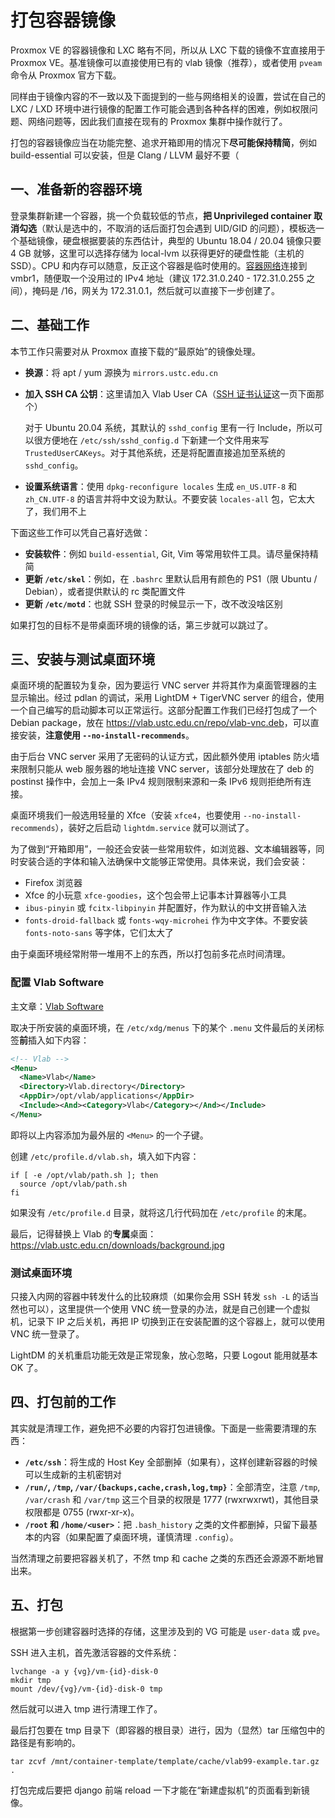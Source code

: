 # 打包容器镜像

Proxmox VE 的容器镜像和 LXC 略有不同，所以从 LXC 下载的镜像不宜直接用于 Proxmox VE。基准镜像可以直接使用已有的 vlab 镜像（推荐），或者使用 `pveam` 命令从 Proxmox 官方下载。

同样由于镜像内容的不一致以及下面提到的一些与网络相关的设置，尝试在自己的 LXC / LXD 环境中进行镜像的配置工作可能会遇到各种各样的困难，例如权限问题、网络问题等，因此我们直接在现有的 Proxmox 集群中操作就行了。

打包的容器镜像应当在功能完整、追求开箱即用的情况下**尽可能保持精简**，例如 build-essential 可以安装，但是 Clang / LLVM 最好不要（

## 一、准备新的容器环境

登录集群新建一个容器，挑一个负载较低的节点，**把 Unprivileged container 取消勾选**（默认是选中的，不取消的话后面打包会遇到 UID/GID 的问题），模板选一个基础镜像，硬盘根据要装的东西估计，典型的 Ubuntu 18.04 / 20.04 镜像只要 4 GB 就够，这里可以选择存储为 local-lvm 以获得更好的硬盘性能（主机的 SSD）。CPU 和内存可以随意，反正这个容器是临时使用的。[容器网络](../networking/index.md)连接到 vmbr1，随便取一个没用过的 IPv4 地址（建议 172.31.0.240 - 172.31.0.255 之间），掩码是 /16，网关为 172.31.0.1，然后就可以直接下一步创建了。

## 二、基础工作

本节工作只需要对从 Proxmox 直接下载的“最原始”的镜像处理。

- **换源**：将 apt / yum 源换为 `mirrors.ustc.edu.cn`
- **加入 SSH CA 公钥**：这里请加入 Vlab User CA（[SSH 证书认证](../ssh-ca.md)这一页下面那个）

    对于 Ubuntu 20.04 系统，其默认的 `sshd_config` 里有一行 Include，所以可以很方便地在 `/etc/ssh/sshd_config.d` 下新建一个文件用来写 `TrustedUserCAKeys`。对于其他系统，还是将配置直接追加至系统的 `sshd_config`。

- **设置系统语言**：使用 `dpkg-reconfigure locales` 生成 `en_US.UTF-8` 和 `zh_CN.UTF-8` 的语言并将中文设为默认。不要安装 `locales-all` 包，它太大了，我们用不上

下面这些工作可以凭自己喜好选做：

- **安装软件**：例如 `build-essential`, Git, Vim 等常用软件工具。请尽量保持精简
- **更新 `/etc/skel`**：例如，在 `.bashrc` 里默认启用有颜色的 PS1（限 Ubuntu / Debian），或者提供默认的 rc 类配置文件
- **更新 `/etc/motd`**：也就 SSH 登录的时候显示一下，改不改没啥区别

如果打包的目标不是带桌面环境的镜像的话，第三步就可以跳过了。

## 三、安装与测试桌面环境

桌面环境的配置较为复杂，因为要运行 VNC server 并将其作为桌面管理器的主显示输出。经过 pdlan 的调试，采用 LightDM + TigerVNC server 的组合，使用一个自己编写的启动脚本可以正常运行。这部分配置工作我们已经打包成了一个 Debian package，放在 <https://vlab.ustc.edu.cn/repo/vlab-vnc.deb>，可以直接安装，**注意使用 `--no-install-recommends`**。

由于后台 VNC server 采用了无密码的认证方式，因此额外使用 iptables 防火墙来限制只能从 web 服务器的地址连接 VNC server，该部分处理放在了 deb 的 postinst 操作中，会加上一条 IPv4 规则限制来源和一条 IPv6 规则拒绝所有连接。

桌面环境我们一般选用轻量的 Xfce（安装 `xfce4`，也要使用 `--no-install-recommends`），装好之后启动 `lightdm.service` 就可以测试了。

为了做到“开箱即用”，一般还会安装一些常用软件，如浏览器、文本编辑器等，同时安装合适的字体和输入法确保中文能够正常使用。具体来说，我们会安装：

- Firefox 浏览器
- Xfce 的小玩意 `xfce-goodies`，这个包会带上记事本计算器等小工具
- `ibus-pinyin` 或 `fcitx-libpinyin` 并配置好，作为默认的中文拼音输入法
- `fonts-droid-fallback` 或 `fonts-wqy-microhei` 作为中文字体。不要安装 `fonts-noto-sans` 等字体，它们太大了

由于桌面环境经常附带一堆用不上的东西，所以打包前多花点时间清理。

### 配置 Vlab Software

主文章：[Vlab Software](../vlab-software.md)

取决于所安装的桌面环境，在 `/etc/xdg/menus` 下的某个 `.menu` 文件最后的关闭标签**前**插入如下内容：

```xml
<!-- Vlab -->
<Menu>
  <Name>Vlab</Name>
  <Directory>Vlab.directory</Directory>
  <AppDir>/opt/vlab/applications</AppDir>
  <Include><And><Category>Vlab</Category></And></Include>
</Menu>
```

即将以上内容添加为最外层的 `<Menu>` 的一个子键。

创建 `/etc/profile.d/vlab.sh`，填入如下内容：

```shell
if [ -e /opt/vlab/path.sh ]; then
  source /opt/vlab/path.sh
fi
```

如果没有 `/etc/profile.d` 目录，就将这几行代码加在 `/etc/profile` 的末尾。

最后，记得替换上 Vlab 的**专属**桌面：<https://vlab.ustc.edu.cn/downloads/background.jpg>

### 测试桌面环境

只接入内网的容器中转发什么的比较麻烦（如果你会用 SSH 转发 `ssh -L` 的话当然也可以），这里提供一个使用 VNC 统一登录的办法，就是自己创建一个虚拟机，记录下 IP 之后关机，再把 IP 切换到正在安装配置的这个容器上，就可以使用 VNC 统一登录了。

LightDM 的关机重启功能无效是正常现象，放心忽略，只要 Logout 能用就基本 OK 了。

  [vlab-vnc]: https://github.com/iBug/vlab-deb/tree/master/vlab-vnc

## 四、打包前的工作

其实就是清理工作，避免把不必要的内容打包进镜像。下面是一些需要清理的东西：

- **`/etc/ssh`**：将生成的 Host Key 全部删掉（如果有），这样创建新容器的时候可以生成新的主机密钥对
- **`/run/`, `/tmp`, `/var/{backups,cache,crash,log,tmp}`**：全部清空，注意 `/tmp`, `/var/crash` 和 `/var/tmp` 这三个目录的权限是 1777 (rwxrwxrwt)，其他目录权限都是 0755 (rwxr-xr-x)。
- **`/root` 和 `/home/<user>`**：把 `.bash_history` 之类的文件都删掉，只留下最基本的内容（如果配置了桌面环境，谨慎清理 `.config`）。

当然清理之前要把容器关机了，不然 tmp 和 cache 之类的东西还会源源不断地冒出来。

## 五、打包

根据第一步创建容器时选择的存储，这里涉及到的 VG 可能是 `user-data` 或 `pve`。

SSH 进入主机，首先激活容器的文件系统：

```shell
lvchange -a y {vg}/vm-{id}-disk-0
mkdir tmp
mount /dev/{vg}/vm-{id}-disk-0 tmp
```

然后就可以进入 tmp 进行清理工作了。

最后打包要在 tmp 目录下（即容器的根目录）进行，因为（显然）tar 压缩包中的路径是有影响的。

```shell
tar zcvf /mnt/container-template/template/cache/vlab99-example.tar.gz .
```

打包完成后要把 django 前端 reload 一下才能在“新建虚拟机”的页面看到新镜像。
